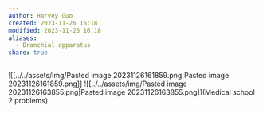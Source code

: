 ```yaml
---
author: Harvey Guo
created: 2023-11-26 16:18
modified: 2023-11-26 16:18
aliases:
  - Branchial apparatus
share: true
---
```

![[../../assets/img/Pasted image 20231126161859.png|Pasted image 20231126161859.png]]
![[../../assets/img/Pasted image 20231126163855.png|Pasted image 20231126163855.png]](Medical school 2 problems)
